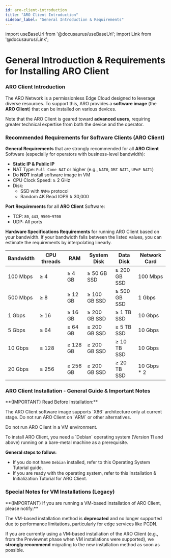 ```yaml
---
id: aro-client-introduction
title: "ARO Client Introduction"
sidebar_label: "General Introduction & Requirements"
---
```

import useBaseUrl from '@docusaurus/useBaseUrl';
import Link from '@docusaurus/Link';

# General Introduction & Requirements for Installing ARO Client

### ARO Client Introduction

The ARO Network is a permissionless Edge Cloud designed to leverage diverse resources. To support this, ARO provides a **software image** (the **ARO Client**) that can be installed on various devices.

Note that the ARO Client is geared toward **advanced users**, requiring greater technical expertise from both the device and the operator. 

### Recommended Requirements for Software Clients (ARO Client)

**General Requirements** that are strongly recommended for all **ARO Client** Software (especially for operators with business-level bandwidth):

- **Static IP & Public IP**
- NAT Type: `Full Cone NAT` or higher (e.g., `NAT0`, `DMZ NAT1`, `UPnP NAT1`)
- Do **NOT** install software image in VM
- CPU Clock Speed: ≥ 2 GHz
- Disk:
	- SSD with `NVMe` protocol
	- Random 4K Read IOPS ≥ 30,000

**Port Requirements** for all **ARO Client** Software:

- TCP: `80`, `443`, `9500`-`9700`
- UDP: All ports  

**Hardware Specifications Requirements** for running ARO Client based on your bandwidth. If your bandwidth falls between the listed values, you can estimate the requirements by interpolating linearly.


| Bandwidth  | CPU threads | RAM       | System Disk      | Data Disk        |  Network Card |
|------------|----------|--------------|------------------|------------------|---------------|
| 100 Mbps   | ≥ 4      | ≥ 4 GB         | ≥ 50 GB SSD      | ≥ 200 GB SSD      |  100 Mbps     |
| 500 Mbps   | ≥ 8     | ≥ 12 GB         | ≥ 100 GB SSD     | ≥ 500 GB SSD     |   1 Gbps    |
| 1 Gbps     | ≥ 16     | ≥ 16 GB      | ≥ 200 GB SSD     | ≥ 1 TB SSD       |   10 Gbps   |
| 5 Gbps     | ≥ 64     | ≥ 64 GB      | ≥ 200 GB SSD     | ≥ 5 TB SSD       |   10 Gbps   |
| 10 Gbps    | ≥ 128     | ≥ 128 GB     | ≥ 200 GB SSD     | ≥ 10 TB SSD      |   10 Gbps   |
| 20 Gbps    | ≥ 256     | ≥ 256 GB     | ≥ 200 GB SSD     | ≥ 20 TB SSD      | 10 Gbps * 2   |


### ARO Client Installation - General Guide & Important Notes

<p style={{color: 'red'}}>**{IMPORTANT} Read Before Installation:**</p>

<p style={{color: 'red'}}>The ARO Client software image supports `X86` architecture only at current stage. Do not run ARO Client on `ARM` or other alternatives.</p>

<p style={{color: 'red'}}>Do not run ARO Client in a VM environment.</p>

<p style={{color: 'red'}}>To install ARO Client, you need a `Debian` operating system (Version 11 and above) running on a bare-metal machine as a prerequisite.</p>

**General steps to follow:**

- If you do not have `Debian` installed, refer to this <Link to="/node-operator-guide/aro-client/aro-client-debian">Operating System Tutorial guide</Link>. 
- If you are ready with the operating system, refer to this <Link to="/node-operator-guide/aro-client/aro-client-installation">Installation & Initialization Tutorial for ARO Client</Link>.


### Special Notes for VM Installations (Legacy)

<p style={{color: 'red'}}>**{IMPORTANT} If you are running a VM-based installation of ARO Client, please notify:**</p>

The VM-based installation method is **deprecated** and no longer supported due to performance limitations, particularly for edge services like PCDN.

If you are currently using a VM-based installation of the ARO Client (e.g., from the Previewnet phase when VM installations were supported), we **strongly recommend** migrating to the new installation method as soon as possible.